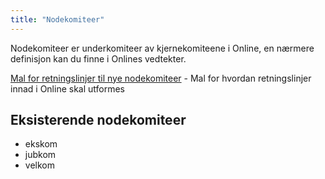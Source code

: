 ```yaml
---
title: "Nodekomiteer"
---
```


Nodekomiteer er underkomiteer av kjernekomiteene i Online, en nærmere definisjon kan du finne i Onlines vedtekter. 

[Mal for retningslinjer til nye nodekomiteer](/info/innsikt-og-interface/nodekomiteer/retningslinjemal/) - Mal for hvordan retningslinjer innad i Online skal utformes

Eksisterende nodekomiteer
-----------------------------
* ekskom
* jubkom
* velkom